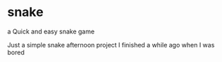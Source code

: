 # snake
a Quick and easy snake game

Just a simple snake afternoon project I finished a while ago when I was bored
